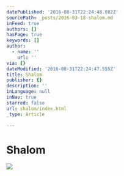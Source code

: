 ```yaml
---
datePublished: '2016-08-31T22:24:48.082Z'
sourcePath: _posts/2016-03-18-shalom.md
inFeed: true
authors: []
hasPage: true
keywords: []
author:
  - name: ''
    url: ''
via: {}
dateModified: '2016-08-31T22:24:47.555Z'
title: Shalom
publisher: {}
description: ''
inLanguage: null
inNav: true
starred: false
url: shalom/index.html
_type: Article

---
```

# Shalom
![](https://the-grid-user-content.s3-us-west-2.amazonaws.com/64e5557e-f2a0-4cd4-9219-15fd82fd8134.jpg)
